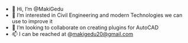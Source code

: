 - 👋 Hi, I’m @MakiGedu
- 👀 I’m interested in Civil Engineering and modern Technologies we can use to improve it 
- 💞️ I’m looking to collaborate on creating plugins for AutoCAD
- 📫 I can be reached at @makigedu20@gmail.com

<!---
MakiGedu/MakiGedu is a ✨ special ✨ repository because its `README.md` (this file) appears on your GitHub profile.
You can click the Preview link to take a look at your changes.
--->
